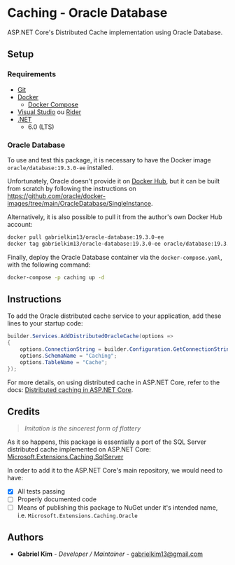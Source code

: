 # Caching - Oracle Database

ASP.NET Core's Distributed Cache implementation using Oracle Database.

## Setup

### Requirements

- [Git](https://git-scm.com/downloads)
- [Docker](https://docs.docker.com/get-docker/)
    - [Docker Compose](https://docs.docker.com/compose/install/)
- [Visual Studio](https://visualstudio.microsoft.com/downloads/) ou [Rider](https://www.jetbrains.com/rider/)
- [.NET](https://dotnet.microsoft.com/en-us/download/dotnet)
    - 6.0 (LTS)

### Oracle Database

To use and test this package, it is necessary to have the Docker image `oracle/database:19.3.0-ee` installed.

Unfortunately, Oracle doesn't provide it on [Docker Hub](https://hub.docker.com/), but it can be built from scratch by
following the instructions on https://github.com/oracle/docker-images/tree/main/OracleDatabase/SingleInstance.

Alternatively, it is also possible to pull it from the author's own Docker Hub account:

```bash
docker pull gabrielkim13/oracle-database:19.3.0-ee
docker tag gabrielkim13/oracle-database:19.3.0-ee oracle/database:19.3.0-ee
```

Finally, deploy the Oracle Database container via the `docker-compose.yaml`, with the following command:

```bash
docker-compose -p caching up -d
```

## Instructions

To add the Oracle distributed cache service to your application, add these lines to your startup code:

```c#
builder.Services.AddDistributedOracleCache(options =>
{
    options.ConnectionString = builder.Configuration.GetConnectionString("DistCache_ConnectionString");
    options.SchemaName = "Caching";
    options.TableName = "Cache";
});
```

For more details, on using distributed cache in ASP.NET Core, refer to the docs: 
[Distributed caching in ASP.NET Core](https://docs.microsoft.com/en-us/aspnet/core/performance/caching/distributed?view=aspnetcore-6.0).

## Credits

> *Imitation is the sincerest form of flattery*

As it so happens, this package is essentially a port of the SQL Server distributed cache implemented on ASP.NET Core:
[Microsoft.Extensions.Caching.SqlServer](https://github.com/dotnet/aspnetcore/tree/main/src/Caching)

In order to add it to the ASP.NET Core's main repository, we would need to have:

- [X] All tests passing
- [ ] Properly documented code
- [ ] Means of publishing this package to NuGet under it's intended name, i.e. `Microsoft.Extensions.Caching.Oracle`

## Authors

- **Gabriel Kim** - *Developer / Maintainer* - [gabrielkim13@gmail.com]()